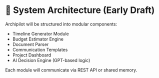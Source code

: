 # 🧠 System Architecture (Early Draft)

Archipilot will be structured into modular components:

- Timeline Generator Module
- Budget Estimator Engine
- Document Parser
- Communication Templates
- Project Dashboard
- AI Decision Engine (GPT-based logic)

Each module will communicate via REST API or shared memory.
